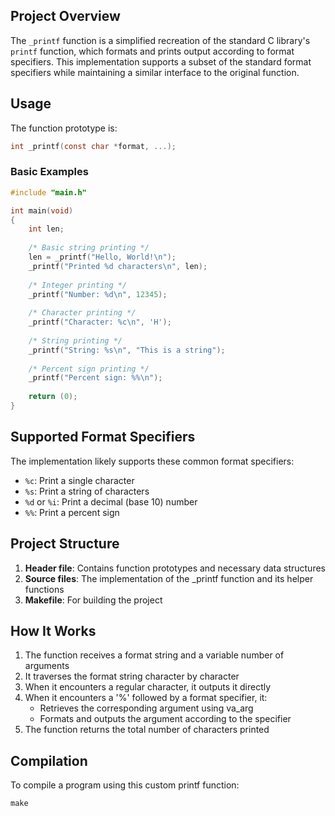 ## Project Overview

The `_printf` function is a simplified recreation of the standard C library's `printf` function, which formats and prints output according to format specifiers. This implementation supports a subset of the standard format specifiers while maintaining a similar interface to the original function.

## Usage

The function prototype is:

```c
int _printf(const char *format, ...);
```

### Basic Examples

```c
#include "main.h"

int main(void)
{
    int len;
    
    /* Basic string printing */
    len = _printf("Hello, World!\n");
    _printf("Printed %d characters\n", len);
    
    /* Integer printing */
    _printf("Number: %d\n", 12345);
    
    /* Character printing */
    _printf("Character: %c\n", 'H');
    
    /* String printing */
    _printf("String: %s\n", "This is a string");
    
    /* Percent sign printing */
    _printf("Percent sign: %%\n");
    
    return (0);
}
```

## Supported Format Specifiers

The implementation likely supports these common format specifiers:

- `%c`: Print a single character
- `%s`: Print a string of characters
- `%d` or `%i`: Print a decimal (base 10) number
- `%%`: Print a percent sign

## Project Structure

1. **Header file**: Contains function prototypes and necessary data structures
2. **Source files**: The implementation of the _printf function and its helper functions
3. **Makefile**: For building the project

## How It Works

1. The function receives a format string and a variable number of arguments
2. It traverses the format string character by character
3. When it encounters a regular character, it outputs it directly
4. When it encounters a '%' followed by a format specifier, it:
   - Retrieves the corresponding argument using va_arg
   - Formats and outputs the argument according to the specifier
5. The function returns the total number of characters printed

## Compilation

To compile a program using this custom printf function:

```
make
```
